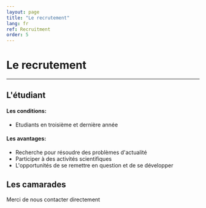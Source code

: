 ```yaml
---
layout: page
title: "Le recrutement"
lang: fr
ref: Recruitment
order: 5
---
```

# Le recrutement
---

## L'étudiant
#### Les conditions:
* Etudiants en troisième et dernière année

#### Les avantages:
* Recherche pour résoudre des problèmes d'actualité
* Participer à des activités scientifiques
* L'opportunités de se remettre en question et de se développer

## Les camarades
Merci de nous contacter directement